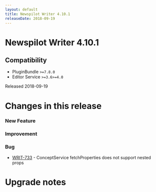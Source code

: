 ```yaml
---
layout: default
title: Newspilot Writer 4.10.1
releaseDate: 2018-09-19
---
```

<div class="jumbotron">
    <h1>Newspilot Writer 4.10.1</h1>    
    <h2>Compatibility</h2>
    <ul>
        <li>PluginBundle <code>>=7.8.0</code></li>
        <li>Editor Service <code>>=3.6</code><code>>=4.0</code></li>
    </ul>
</div>

Released 2018-09-19

 

# Changes in this release  


### New Feature 



### Improvement 



### Bug 
 
 * [WRIT-733](https://jira.infomaker.se/browse/WRIT-733) - ConceptService fetchProperties does not support nested props 




# Upgrade notes  
           

